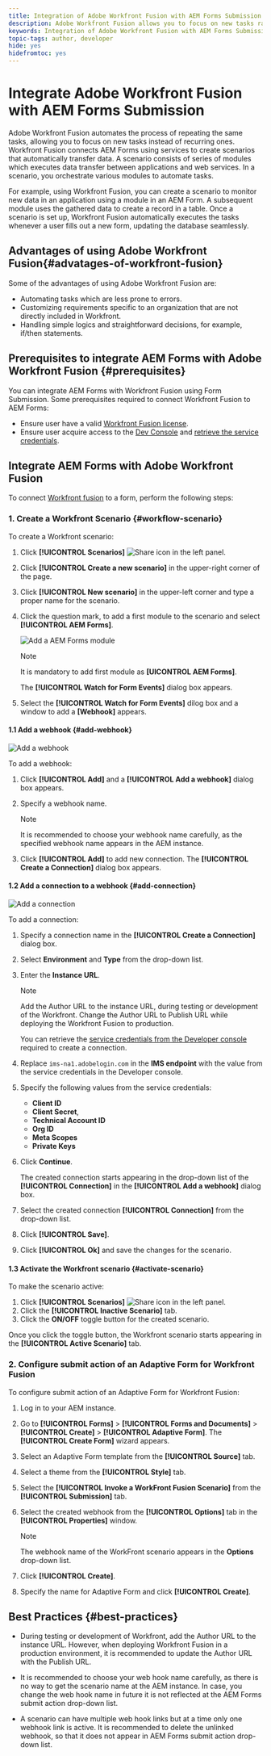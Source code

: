 ```yaml
---
title: Integration of Adobe Workfront Fusion with AEM Forms Submission
description: Adobe Workfront Fusion allows you to focus on new tasks rather than focusing on repetitive tasks. You can connect Adobe Workfront Fusion to an Adaptive Form using Form Submission.
keywords: Integration of Adobe Workfront Fusion with AEM Forms Submission, Adobe Workfront Fusion with AEM Forms, Workfront Fusion with AEM Forms, Connect Workfront Fusion to AEM Forms, AEM Forms and Workfront Fusion, How to connect Workfront Fusion with AEM Forms?, Connect Workfront Fusion to a Form
topic-tags: author, developer
hide: yes
hidefromtoc: yes
---
```


# Integrate Adobe Workfront Fusion with AEM Forms Submission

Adobe Workfront Fusion automates the process of repeating the same tasks, allowing you to focus on new tasks instead of recurring ones. Workfront Fusion connects AEM Forms using services to create scenarios that automatically transfer data. A scenario consists of series of modules which executes data transfer between applications and web services. In a scenario, you orchestrate various modules to automate tasks.

For example, using Workfront Fusion, you can create a scenario to monitor new data in an application using a module in an AEM Form. A subsequent module uses the gathered data to create a record in a table. Once a scenario is set up, Workfront Fusion automatically executes the tasks whenever a user fills out a new form, updating the database seamlessly.

## Advantages of using Adobe Workfront Fusion{#advatages-of-workfront-fusion}

Some of the advantages of using Adobe Workfront Fusion are:

- Automating tasks which are less prone to errors.
- Customizing requirements specific to an organization that are not directly included in Workfront.
- Handling simple logics and straightforward decisions, for example, if/then statements.

## Prerequisites to integrate AEM Forms with Adobe Workfront Fusion {#prerequisites}

You can integrate AEM Forms with Workfront Fusion using Form Submission. Some prerequisites required to connect Workfront Fusion to AEM Forms:

- Ensure user have a valid [Workfront Fusion license](https://experienceleague.adobe.com/docs/workfront/using/adobe-workfront-fusion/get-started-with-workfront-fusion/license-automation-vs-integration.html).
- Ensure user acquire access to the [Dev Console](https://my.cloudmanager.adobe.com/) and [retrieve the service credentials](https://experienceleague.adobe.com/docs/experience-manager-learn/getting-started-with-aem-headless/authentication/service-credentials.html).

## Integrate AEM Forms with Adobe Workfront Fusion

To connect [Workfront fusion](https://experienceleague.adobe.com/docs/workfront/using/adobe-workfront-fusion/get-started-with-workfront-fusion/workfront-fusion-overview.html) to a form, perform the following steps:

### 1. Create a Workfront Scenario {#workflow-scenario}

To create a Workfront scenario:
1. Click **[!UICONTROL Scenarios]** ![Share icon](/help/forms/assets/Smock_ShareAndroid_18_N.svg) in the left panel. 
 1. Click **[!UICONTROL Create a new scenario]** in the upper-right corner of the page.
1. Click **[!UICONTROL New scenario]** in the upper-left corner and type a proper name for the scenario.
1. Click the question mark, to add a first module to the scenario and select **[!UICONTROL AEM Forms]**.

      ![Add a AEM Forms module](/help/forms/assets/workfront-aemforms.png)

    >[!NOTE]
    >
    >It is mandatory to add first module as **[UICONTROL AEM Forms]**.

    The **[!UICONTROL Watch for Form Events]** dialog box appears.
1. Select the **[!UICONTROL Watch for Form Events]** dilog box and a window to add a **[Webhook]** appears.

#### 1.1 Add a webhook {#add-webhook}

![Add a webhook](/help/forms/assets/workfront-add-webhook.png)

To add a webhook:

1. Click **[!UICONTROL Add]** and a **[!UICONTROL Add a webhook]** dialog box appears.
1. Specify a webhook name.

    >[!NOTE]
    >
    > It is recommended to choose your webhook name carefully, as the specified webhook name appears in the AEM instance.

1. Click **[!UICONTROL Add]** to add new connection. The **[!UICONTROL Create a Connection]** dialog box appears.

#### 1.2 Add a connection to a webhook {#add-connection}

![Add a connection](/help/forms/assets/workfront-add-connection.png)

To add a connection:

1. Specify a connection name in the **[!UICONTROL Create a Connection]** dialog box.

1. Select **Environment** and **Type** from the drop-down list.

1. Enter the **Instance URL**.

    >[!NOTE]
    >
    >Add the Author URL to the instance URL, during testing or development of the Workfront. Change the Author URL to Publish URL while deploying the Workfront Fusion to production.

     You can retrieve the [service credentials from the Developer console](https://experienceleague.adobe.com/docs/experience-manager-learn/getting-started-with-aem-headless/authentication/service-credentials.html) required to create a connection.

1. Replace `ims-na1.adobelogin.com` in the **IMS endpoint** with the value from the service credentials in the Developer console.

1. Specify the following values from the service credentials:
    - **Client ID**
    - **Client Secret**, 
    - **Technical Account ID**
    - **Org ID**
    - **Meta Scopes**
    - **Private Keys**

1. Click **Continue**.

    The created connection starts appearing in the drop-down list of the **[!UICONTROL Connection]** in the **[!UICONTROL Add a webhook]** dialog box.

1. Select the created connection **[!UICONTROL Connection]** from the drop-down list.
1. Click **[!UICONTROL Save]**.
1. Click **[!UICONTROL Ok]** and save the changes for the scenario.

#### 1.3 Activate the Workfront scenario {#activate-scenario}

To make the scenario active:

1. Click **[!UICONTROL Scenarios]** ![Share icon](/help/forms/assets/Smock_ShareAndroid_18_N.svg) in the left panel. 
1. Click the **[!UICONTROL Inactive Scenario]** tab.
1. Click the **ON/OFF** toggle button for the created scenario.

Once you click the toggle button, the Workfront scenario starts appearing in the **[!UICONTROL Active Scenario]** tab.


### 2. Configure submit action of an Adaptive Form for Workfront Fusion

To configure submit action of an Adaptive Form for Workfront Fusion:

1. Log in to your AEM instance.
1. Go to **[!UICONTROL Forms]** > **[!UICONTROL Forms and Documents]** > **[!UICONTROL Create]** > **[!UICONTROL Adaptive Form]**. The **[!UICONTROL Create Form]** wizard appears.
1. Select an Adaptive Form template from the **[!UICONTROL Source]** tab.
1. Select a theme from the **[!UICONTROL Style]** tab.
1. Select the **[!UICONTROL Invoke a WorkFront Fusion Scenario]** from the **[!UICONTROL Submission]** tab.
1. Select the created webhook from the **[!UICONTROL Options]** tab in the **[!UICONTROL Properties]** window.

    >[!NOTE]
    >
    > The webhook name of the WorkFront scenario appears in the **Options** drop-down list.

1. Click **[!UICONTROL Create]**.
1. Specify the name for Adaptive Form and click **[!UICONTROL Create]**.


## Best Practices {#best-practices}

- During testing or development of Workfront, add the Author URL to the instance URL. However, when deploying Workfront Fusion in a production environment, it is recommended to update the Author URL with the Publish URL.

- It is recommended to choose your web hook name carefully, as there is no way to get the scenario name at the AEM instance. In case, you change the web hook name in future it is not reflected at the AEM Forms submit action drop-down list.
- A scenario can have multiple web hook links but at a time only one webhook link is active. It is recommended to delete the unlinked webhook, so that it does not appear in AEM Forms submit action drop-down list.
